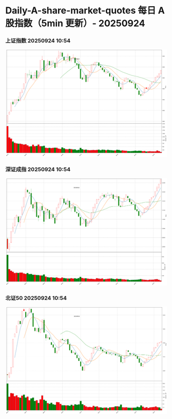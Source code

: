 
# Daily-A-share-market-quotes 每日 A 股指数（5min 更新）- 20250924

### 上证指数 20250924 10:54
![](./fig/2025/9/20250924-sh000001.png)

### 深证成指 20250924 10:54
![](./fig/2025/9/20250924-sz399001.png)

### 北证50 20250924 10:54
![](./fig/2025/9/20250924-bj899050.png)
